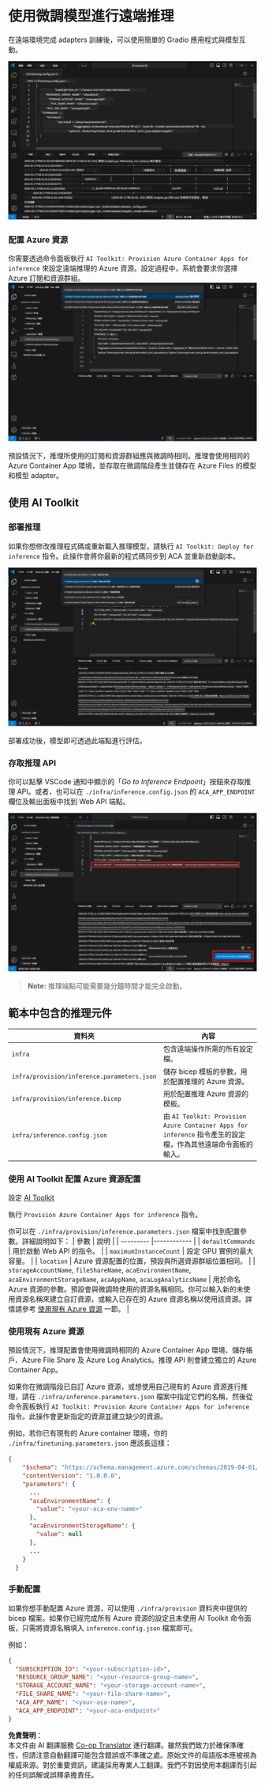 <!--
CO_OP_TRANSLATOR_METADATA:
{
  "original_hash": "a54cd3d65b6963e4e8ce21e143c3ab04",
  "translation_date": "2025-07-16T21:16:03+00:00",
  "source_file": "md/01.Introduction/03/Remote_Interence.md",
  "language_code": "hk"
}
-->
# 使用微調模型進行遠端推理

在遠端環境完成 adapters 訓練後，可以使用簡單的 Gradio 應用程式與模型互動。

![Fine-tune complete](../../../../../translated_images/log-finetuning-res.7b92254e7e822c7ffbec00f51a29199b0a53cefdd7fd2ce8330e4f787d98a94a.hk.png)

### 配置 Azure 資源
你需要透過命令面板執行 `AI Toolkit: Provision Azure Container Apps for inference` 來設定遠端推理的 Azure 資源。設定過程中，系統會要求你選擇 Azure 訂閱和資源群組。  
![Provision Inference Resource](../../../../../translated_images/command-provision-inference.467afc8d351642fc03bc2ae439330ad1253da4f08ed8a8e98cdf89ca5c7ae4c5.hk.png)
   
預設情況下，推理所使用的訂閱和資源群組應與微調時相同。推理會使用相同的 Azure Container App 環境，並存取在微調階段產生並儲存在 Azure Files 的模型和模型 adapter。

## 使用 AI Toolkit 

### 部署推理  
如果你想修改推理程式碼或重新載入推理模型，請執行 `AI Toolkit: Deploy for inference` 指令。此操作會將你最新的程式碼同步到 ACA 並重新啟動副本。  

![Deploy for inference](../../../../../translated_images/command-deploy.9adb4e310dd0b0aec6bb518f3c5b19a945ca040216da11e210666ad0330702ea.hk.png)

部署成功後，模型即可透過此端點進行評估。

### 存取推理 API

你可以點擊 VSCode 通知中顯示的「*Go to Inference Endpoint*」按鈕來存取推理 API。或者，也可以在 `./infra/inference.config.json` 的 `ACA_APP_ENDPOINT` 欄位及輸出面板中找到 Web API 端點。

![App Endpoint](../../../../../translated_images/notification-deploy.446e480a44b1be5848fd31391c467b8d42c2db1d5daffa2250c9fcd3d8486164.hk.png)

> **Note:** 推理端點可能需要幾分鐘時間才能完全啟動。

## 範本中包含的推理元件
 
| 資料夾 | 內容 |
| ------ |--------- |
| `infra` | 包含遠端操作所需的所有設定檔。 |
| `infra/provision/inference.parameters.json` | 儲存 bicep 模板的參數，用於配置推理的 Azure 資源。 |
| `infra/provision/inference.bicep` | 用於配置推理 Azure 資源的模板。 |
| `infra/inference.config.json` | 由 `AI Toolkit: Provision Azure Container Apps for inference` 指令產生的設定檔，作為其他遠端命令面板的輸入。 |

### 使用 AI Toolkit 配置 Azure 資源配置
設定 [AI Toolkit](https://marketplace.visualstudio.com/items?itemName=ms-windows-ai-studio.windows-ai-studio)

執行 `Provision Azure Container Apps for inference` 指令。

你可以在 `./infra/provision/inference.parameters.json` 檔案中找到配置參數。詳細說明如下：
| 參數 | 說明 |
| --------- |------------ |
| `defaultCommands` | 用於啟動 Web API 的指令。 |
| `maximumInstanceCount` | 設定 GPU 實例的最大容量。 |
| `location` | Azure 資源配置的位置，預設與所選資源群組位置相同。 |
| `storageAccountName`, `fileShareName`, `acaEnvironmentName`, `acaEnvironmentStorageName`, `acaAppName`,  `acaLogAnalyticsName` | 用於命名 Azure 資源的參數。預設會與微調時使用的資源名稱相同。你可以輸入新的未使用資源名稱來建立自訂資源，或輸入已存在的 Azure 資源名稱以使用該資源。詳情請參考 [使用現有 Azure 資源](../../../../../md/01.Introduction/03) 一節。 |

### 使用現有 Azure 資源

預設情況下，推理配置會使用微調時相同的 Azure Container App 環境、儲存帳戶、Azure File Share 及 Azure Log Analytics。推理 API 則會建立獨立的 Azure Container App。

如果你在微調階段已自訂 Azure 資源，或想使用自己現有的 Azure 資源進行推理，請在 `./infra/inference.parameters.json` 檔案中指定它們的名稱，然後從命令面板執行 `AI Toolkit: Provision Azure Container Apps for inference` 指令。此操作會更新指定的資源並建立缺少的資源。

例如，若你已有現有的 Azure container 環境，你的 `./infra/finetuning.parameters.json` 應該長這樣：

```json
{
    "$schema": "https://schema.management.azure.com/schemas/2019-04-01/deploymentParameters.json#",
    "contentVersion": "1.0.0.0",
    "parameters": {
      ...
      "acaEnvironmentName": {
        "value": "<your-aca-env-name>"
      },
      "acaEnvironmentStorageName": {
        "value": null
      },
      ...
    }
  }
```

### 手動配置  
如果你想手動配置 Azure 資源，可以使用 `./infra/provision` 資料夾中提供的 bicep 檔案。如果你已經完成所有 Azure 資源的設定且未使用 AI Toolkit 命令面板，只需將資源名稱填入 `inference.config.json` 檔案即可。

例如：

```json
{
  "SUBSCRIPTION_ID": "<your-subscription-id>",
  "RESOURCE_GROUP_NAME": "<your-resource-group-name>",
  "STORAGE_ACCOUNT_NAME": "<your-storage-account-name>",
  "FILE_SHARE_NAME": "<your-file-share-name>",
  "ACA_APP_NAME": "<your-aca-name>",
  "ACA_APP_ENDPOINT": "<your-aca-endpoint>"
}
```

**免責聲明**：  
本文件由 AI 翻譯服務 [Co-op Translator](https://github.com/Azure/co-op-translator) 進行翻譯。雖然我們致力於確保準確性，但請注意自動翻譯可能包含錯誤或不準確之處。原始文件的母語版本應被視為權威來源。對於重要資訊，建議採用專業人工翻譯。我們不對因使用本翻譯而引起的任何誤解或誤釋承擔責任。